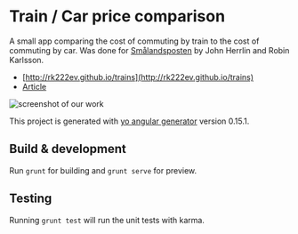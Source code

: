# Train / Car price comparison

A small app comparing the cost of commuting by train to the cost of commuting by car. Was done for [Smålandsposten](http://smp.se) by John Herrlin and Robin Karlsson.

- [http://rk222ev.github.io/trains](http://rk222ev.github.io/trains)
- [Article](http://www.smp.se/inblick/test-test-2/)

![screenshot of our work](https://dl.dropboxusercontent.com/u/2202977/trains.png)

This project is generated with [yo angular generator](https://github.com/yeoman/generator-angular)
version 0.15.1.

## Build & development

Run `grunt` for building and `grunt serve` for preview.

## Testing

Running `grunt test` will run the unit tests with karma.
